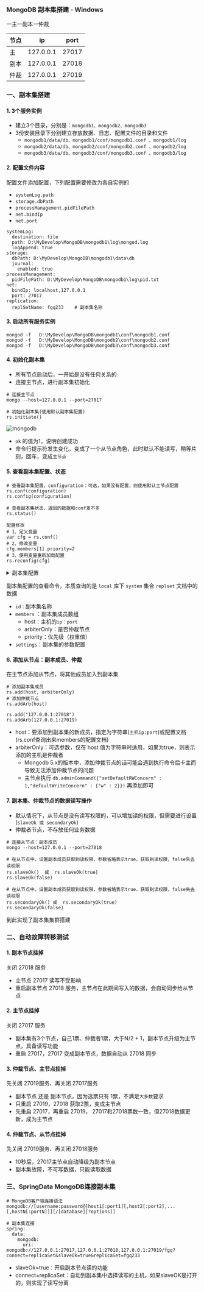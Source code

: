 ### MongoDB 副本集搭建 - Windows
一主一副本一仲裁

| 节点    | ip        | port  |
| ------ | ----------| ----- |
| 主     | 127.0.0.1 | 27017 |
| 副本   | 127.0.0.1 | 27018 |
| 仲裁   | 127.0.0.1 | 27019 |


 
### 一、副本集搭建
#### 1. 3个服务实例
* 建立3个目录，分别是：`mongodb1、mongodb2、mongodb3`
* 3份安装目录下分别建立存放数据、日志、配置文件的目录和文件
    * `mongodb1/data/db、mongodb1/conf/mongodb1.conf 、mongodb1/log`
    * `mongodb2/data/db、mongodb2/conf/mongodb2.conf 、mongodb2/log `
    * `mongodb3/data/db、mongodb3/conf/mongodb3.conf 、mongodb3/log `

#### 2. 配置文件内容
配置文件添加配置，下列配置需要修改为各自实例的
* `systemLog.path`
* `storage.dbPath`
* `processManagement.pidFilePath`
* `net.bindIp`
* `net.port`

```
systemLog:
  destination: file                                     
  path: D:\MyDevelop\MongoDB\mongodb1\log\mongod.log    
  logAppend: true                        
storage:
  dbPath: D:\MyDevelop\MongoDB\mongodb1\data\db        
  journal:
    enabled: true                           
processManagement:
  pidFilePath: D:\MyDevelop\MongoDB\mongodb1\log\pid.txt  
net:
  bindIp: localhost,127.0.0.1           
  port: 27017  
replication:
  replSetName: fgq233    # 副本集名称
```

#### 3. 启动所有服务实例
```
mongod -f   D:\MyDevelop\MongoDB\mongodb1\conf\mongodb1.conf
mongod -f   D:\MyDevelop\MongoDB\mongodb2\conf\mongodb2.conf
mongod -f   D:\MyDevelop\MongoDB\mongodb3\conf\mongodb3.conf
```

#### 4. 初始化副本集
* 所有节点启动后，一开始是没有任何关系的
* 连接主节点，进行副本集初始化

```
# 连接主节点
mongo --host=127.0.0.1 --port=27017

# 初始化副本集(使用默认副本集配置)
rs.initiate()
```

![mongodb](https://fgq233.github.io/imgs/java/mongodb2.png)

* `ok` 的值为1，说明创建成功
* 命令行提示符发生变化，变成了一个从节点角色，此时默认不能读写，稍等片刻，回车，变成`主节点`



#### 5. 查看副本集配置、状态
```
# 查看副本集配置，configuration：可选，如果没有配置，则使用默认主节点配置
rs.conf(configuration)
rs.config(configuration)

# 查看副本集状态，返回的数据和conf差不多
rs.status()

配置修改
# 1、定义变量
var cfg = rs.conf()
# 2、修改变量
cfg.members[1].priority=2
# 3、使用变量重新加载配置
rs.reconfig(cfg)
```

<details>
<summary>副本集配置</summary>
<pre><code>
{
        "_id" : "fgq233",
        "version" : 1,
        "term" : 1,
        "members" : [
                {
                        "_id" : 0,
                        "host" : "localhost:27017",
                        "arbiterOnly" : false,
                        "buildIndexes" : true,
                        "hidden" : false,
                        "priority" : 1,
                        "tags" : {

                        },
                        "secondaryDelaySecs" : NumberLong(0),
                        "votes" : 1
                }
        ],
        "protocolVersion" : NumberLong(1),
        "writeConcernMajorityJournalDefault" : true,
        "settings" : {
                "chainingAllowed" : true,
                "heartbeatIntervalMillis" : 2000,
                "heartbeatTimeoutSecs" : 10,
                "electionTimeoutMillis" : 10000,
                "catchUpTimeoutMillis" : -1,
                "catchUpTakeoverDelayMillis" : 30000,
                "getLastErrorModes" : {

                },
                "getLastErrorDefaults" : {
                        "w" : 1,
                        "wtimeout" : 0
                },
                "replicaSetId" : ObjectId("63c238b0f2ab0cef182e6e75")
        }
}
</code></pre>
</details>



副本集配置的查看命令，本质查询的是 `local` 库下 `system` 集合 `replset` 文档中的数据
* `id` : 副本集名称
* `members` ：副本集成员数组
    * host：主机的`ip：port`
    * arbiterOnly：是否仲裁节点
    * priority：优先级（权重值）
* `settings`：副本集的参数配置


 


#### 6. 添加从节点：副本成员、仲裁
在主节点添加从节点，将其他成员加入到副本集

```
# 添加副本集成员
rs.add(host, arbiterOnly)
# 添加仲裁节点
rs.addArb(host)

rs.add("127.0.0.1:27018")
rs.addArb(127.0.0.1:27019)
```

* host：要添加到副本集的新成员，指定为字符串(`主机ip:port`)或配置文档(rs.conf查询出来members的配置文档)
* arbiterOnly：可选参数，仅在 host 值为字符串时适用，如果为true，则表示添加的主机是仲裁者
    * Mongodb 5.x的版本中，添加仲裁节点的话可能会遇到执行命令后卡主而导致无法添加仲裁节点的问题
    * 主节点执行 `db.adminCommand({"setDefaultRWConcern" : 1,"defaultWriteConcern" : {"w" : 2}})` 再添加即可



#### 7. 副本集、仲裁节点的数据读写操作
* 默认情况下，从节点是没有读写权限的，可以增加读的权限，但需要进行设置(`slaveOk 或 secondaryOk`)
* 仲裁者节点，不存放任何业务数据 

```
# 连接从节点：副本成员
mongo --host=127.0.0.1 --port=27018

# 在从节点中，设置副本成员获取到读权限，参数省略表示true，获取到读权限，false失去读权限
rs.slaveOk()  或  rs.slaveOk(true)
rs.slaveOk(false)

# 在从节点中，设置副本成员获取到读权限，参数省略表示true，获取到读权限，false失去读权限
rs.secondaryOk() 或  rs.secondaryOk(true)
rs.secondaryOk(false)
```

到此实现了副本集集群搭建






### 二、自动故障转移测试
#### 1. 副本节点挂掉
关闭 27018 服务 
* 主节点 27017 读写不受影响
* 重启副本节点 27018 服务，主节点在此期间写入的数据，会自动同步给从节点


#### 2. 主节点挂掉
关闭 27017 服务
* 副本集有3个节点，自己1票、仲裁者1票，大于N/2 + 1，副本节点升级为主节点，具备读写功能
* 重启 27017，27017 变成副本节点，数据自动从 27018 同步


#### 3. 仲裁节点、主节点挂掉
先关闭 27019服务、再关闭 27017服务
* 副本节点 还是 副本节点，因为选票只有 1票，不满足`大多数`要求
* 只重启 27019，27018 获取2票，变成主节点
* 先重启 27017，再重启 27019， 27017和27018票数一致，但27018数据更新，成为主节点


#### 4. 仲裁节点、从节点挂掉
先关闭 27019服务、再关闭 27018服务
* 10秒后，27017主节点自动降级为副本节点
* 副本集故障，不可写数据，只能读取数据






### 三、SpringData MongoDB连接副本集
```
# MongoDB客户端连接语法
mongodb://[username:password@]host1[:port1][,host2[:port2],...[,hostN[:portN]]][/[database][?options]]

# 副本集连接
spring:
  data:
    mongodb:
      uri: mongodb://127.0.0.1:27017,127.0.0.1:27018,127.0.0.1:27019/fgq?connect=replicaSet&slaveOk=true&replicaSet=fgq233
```
* slaveOk=true：开启副本节点读的功能
* connect=replicaSet：自动到副本集中选择读写的主机，如果slaveOK是打开的，则实现了读写分离



